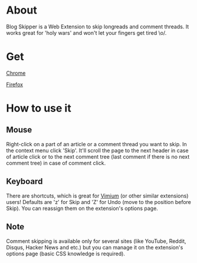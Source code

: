 # About
Blog Skipper is a Web Extension to skip longreads and comment threads. It works great for 'holy wars' and won't let your fingers get tired \o/.

# Get
[Chrome](https://chrome.google.com/webstore/detail/blog-skipper/chjnbemclefhkdeihphnkkgacddeejom)

[Firefox](https://addons.mozilla.org/en-US/firefox/addon/blog-skipper/)

# How to use it
## Mouse
Right-click on a part of an article or a comment thread you want to skip. In the context menu click 'Skip'. It'll scroll the page to the next header in case of article click or to the next comment tree (last comment if there is no next comment tree) in case of comment click.

## Keyboard
There are shortcuts, which is great for [Vimium](https://vimium.github.io/) (or other similar extensions) users! Defaults are 'z' for Skip and 'Z' for Undo (move to the position before Skip). You can reassign them on the extension's options page.

## Note
Comment skipping is available only for several sites (like YouTube, Reddit, Disqus, Hacker News and etc.) but you can manage it on the extension's options page (basic CSS knowledge is required).
